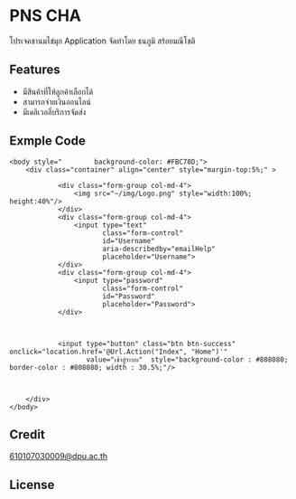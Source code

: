 # PNS CHA
 โปรเจคชานมไข่มุก Application จัดทำโดย ธนภูมิ สร้อยมณีโชติ
## Features
- มีสินค้าที่ให้ลูกค้าเลือกได้
- สามารถจ่ายเงินออนไลน์
- มีเดลิเวอลี่บริการจัดส่ง
## Exmple Code
``` 
<body style="        background-color: #FBC78D;">
    <div class="container" align="center" style="margin-top:5%;" >
        
            <div class="form-group col-md-4">
                <img src="~/img/Logo.png" style="width:100%; height:40%"/>
            </div>
            <div class="form-group col-md-4">
                <input type="text"
                       class="form-control"
                       id="Username"
                       aria-describedby="emailHelp"
                       placeholder="Username">
            </div>
            <div class="form-group col-md-4">
                <input type="password"
                       class="form-control"
                       id="Password"
                       placeholder="Password">
            </div>
            

            
            <input type="button" class="btn btn-success" onclick="location.href='@Url.Action("Index", "Home")'" 
                   value="เข้าสู่ระบบ"  style="background-color : #808080; border-color : #808080; width : 30.5%;"/>
            
            
        
    </div>           
</body>
``` 
## Credit
610107030009@dpu.ac.th
## License
